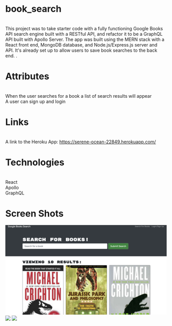 # book_search

<br> This project was to take starter code with a fully functioning Google Books API search engine built with a RESTful API, and refactor it to be a GraphQL API built with Apollo Server. The app was built using the MERN stack with a React front end, MongoDB database, and Node.js/Express.js server and API. It's already set up to allow users to save book searches to the back end. .


# Attributes

<br> When the user searches for a book a list of search results will appear
<br> A user can sign up and login



# Links
<br> A link to the Heroku App:
https://serene-ocean-22849.herokuapp.com/


# Technologies

<br> React
<br> Apollo
<br> GraphQL



# Screen Shots
![](img/1.png)
![](img/2.png)
![](img/3.png)


